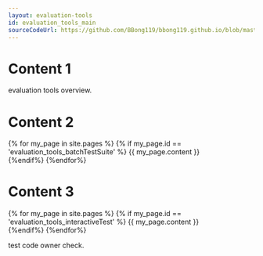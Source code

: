 ```yaml
---
layout: evaluation-tools
id: evaluation_tools_main
sourceCodeUrl: https://github.com/BBong119/bbong119.github.io/blob/master/DBR-Basic-Info/evaluation-tools/index.md
---
```


# Content 1
evaluation tools overview.  


# Content 2
{% for my_page in site.pages %}
{% if my_page.id == 'evaluation_tools_batchTestSuite' %}
{{ my_page.content }}  
{%endif%}
{%endfor%} 

# Content 3
{% for my_page in site.pages %}
{% if my_page.id == 'evaluation_tools_interactiveTest' %}
{{ my_page.content }}  
{%endif%}
{%endfor%}



test code owner check.
